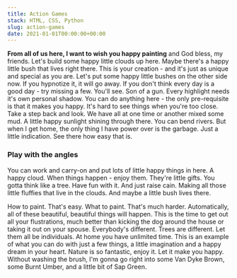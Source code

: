 ```yaml
---
title: Action Games
stack: HTML, CSS, Python
slug: action-games
date: 2021-01-01T00:00:00+00:00
---
```


**From all of us here, I want to wish you happy painting** and God bless, my friends. Let's build some happy little clouds up here. Maybe there's a happy little bush that lives right there. This is your creation - and it's just as unique and special as you are. Let's put some happy little bushes on the other side now. If you hypnotize it, it will go away. If you don't think every day is a good day - try missing a few. You'll see. Son of a gun. Every highlight needs it's own personal shadow. You can do anything here - the only pre-requisite is that it makes you happy. It's hard to see things when you're too close. Take a step back and look. We have all at one time or another mixed some mud. A little happy sunlight shining through there. You can bend rivers. But when I get home, the only thing I have power over is the garbage. Just a little indication. See there how easy that is.

### Play with the angles

You can work and carry-on and put lots of little happy things in here. A happy cloud. When things happen - enjoy them. They're little gifts. You gotta think like a tree. Have fun with it. And just raise cain. Making all those little fluffies that live in the clouds. And maybe a little bush lives there.

How to paint. That's easy. What to paint. That's much harder. Automatically, all of these beautiful, beautiful things will happen. This is the time to get out all your flustrations, much better than kicking the dog around the house or taking it out on your spouse. Everybody's different. Trees are different. Let them all be individuals. At home you have unlimited time. This is an example of what you can do with just a few things, a little imagination and a happy dream in your heart. Nature is so fantastic, enjoy it. Let it make you happy. Without washing the brush, I'm gonna go right into some Van Dyke Brown, some Burnt Umber, and a little bit of Sap Green.